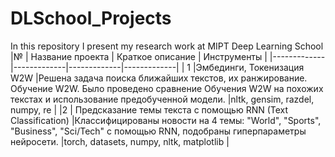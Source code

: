 # DLSchool_Projects
In this repository I present my research work at MIPT Deep Learning School
|№ | Название проекта | Краткое описание | Инструменты  |
|-------------|-------------|-------------|-------------|
| 1   |Эмбединги, Токенизация W2W   |Решена задача поиска ближайших текстов, их ранжирование. Обучение W2W. Было проведено сравнение Обучения W2W на похожих текстах и использование предобученной модели. |nltk, gensim, razdel, numpy, re |
|2    | Предсказание темы текста с помощью RNN (Text Classification)    |Классифицированы новости на 4 темы: "World", "Sports", "Business", "Sci/Tech" с помощью RNN, подобраны гиперпараметры нейросети. |torch, datasets, numpy, nltk, matplotlib | 

